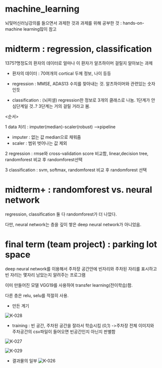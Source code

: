 # machine_learning
뇌및머신러닝강의를 들으면서 과제한 것과 과제를 위해 공부한 것 : hands-on-machine learning많이 참고

# midterm : regression, classification

1375?명정도의 환자의 데이터로 얼마나 이 환자가 알츠하이머 걸릴지 알아보는 과제

* 환자의 데이터 : 70여개의 cortical 두께 정보, 나이 등등

* regression : MMSE, ADAS13 수치를 찾아내는 것. 알츠하이머와 관련있는 숫자인듯

* classification : (뇌피셜) regression한 정보로 3개의 클래스로 나눔. 1단계가 안심단계일 것..? 3단계는 거의 걸릴 거라고 봄.


<순서>

1 data 처리 : imputer(median)-scaler(robust) -->pipeline
 - imputer : 없는 값 median으로 채워줌
 - scaler : 범위 벗어나는 값 제외
 
2 regression : rmse와 cross-validation score 비교함, linear,decision tree, randomforest 비교 후 randomforest선택

3 classification : svm, softmax, randomforest 비교 후 randomforest 선택

# midterm+ : randomforest vs. neural network

regression, classification 둘 다 randomforest가 더 나았다. 

다만, neural network는 층을 깊이 쌓은 deep neural network가 아니었음.

# final term (team project) : parking lot space

deep neural network를 이용해서 주차장 공간안에 빈자리와 주차된 자리를 표시하고 빈 자리는 몇자리 남았는지 알려주는 프로그램

이미 만들어진 모델 VGG19를 사용하여 transfer learning(전이학습)함.

다른 층은 relu, selu를 적절히 사용.

* 만든 계기

![K-028](https://user-images.githubusercontent.com/52481037/79670000-ae0b3a80-81fa-11ea-8aee-63db4ad34353.jpg)

* training : 빈 공간, 주차된 공간을 잘라서 학습시킴 (0,1) ->주차장 전체 이미지와 주차공간의 csv파일이 들어오면 빈공간인지 아닌지 판별함

![K-027](https://user-images.githubusercontent.com/52481037/79670023-d2671700-81fa-11ea-92c0-2461604dbc23.jpg)

![K-029](https://user-images.githubusercontent.com/52481037/79670005-b2cfee80-81fa-11ea-8528-5e76a7fe9ac0.jpg)


* 결과물의 일부
![K-026](https://user-images.githubusercontent.com/52481037/79669819-53bdaa00-81f9-11ea-981d-7a8ef0371187.jpg)
